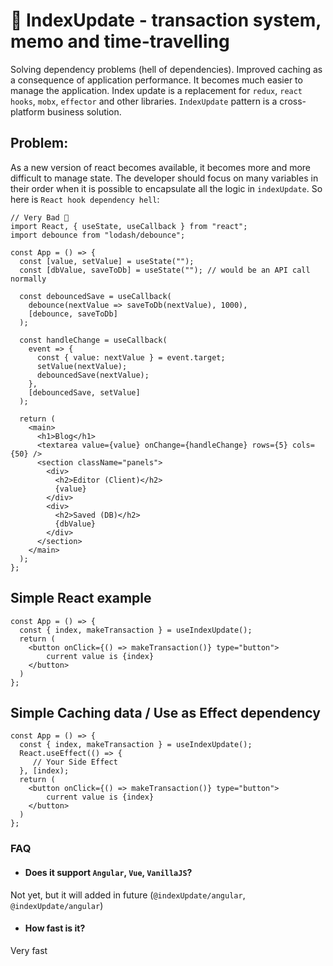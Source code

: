 # 🤞 IndexUpdate - transaction system, memo and time-travelling
Solving dependency problems (hell of dependencies). Improved caching as a consequence of application performance. It becomes much easier to manage the application. Index update is a replacement for `redux`, `react hooks`, `mobx`, `effector` and other libraries. `IndexUpdate` pattern is a cross-platform business solution.

## Problem: 
As a new version of react becomes available, it becomes more and more difficult to manage state. The developer should focus on many variables in their order when it is possible to encapsulate all the logic in `indexUpdate`. So here is `React hook dependency hell`:
```tsx
// Very Bad 📛
import React, { useState, useCallback } from "react";
import debounce from "lodash/debounce";

const App = () => {
  const [value, setValue] = useState("");
  const [dbValue, saveToDb] = useState(""); // would be an API call normally

  const debouncedSave = useCallback(
    debounce(nextValue => saveToDb(nextValue), 1000),
    [debounce, saveToDb]
  );

  const handleChange = useCallback(
    event => {
      const { value: nextValue } = event.target;
      setValue(nextValue);
      debouncedSave(nextValue);
    },
    [debouncedSave, setValue]
  );

  return (
    <main>
      <h1>Blog</h1>
      <textarea value={value} onChange={handleChange} rows={5} cols={50} />
      <section className="panels">
        <div>
          <h2>Editor (Client)</h2>
          {value}
        </div>
        <div>
          <h2>Saved (DB)</h2>
          {dbValue}
        </div>
      </section>
    </main>
  );
};
```


## Simple React example
```tsx
const App = () => {
  const { index, makeTransaction } = useIndexUpdate();
  return (
    <button onClick={() => makeTransaction()} type="button">
        current value is {index}
    </button>
  )
};
```

## Simple Caching data / Use as Effect dependency
```tsx
const App = () => {
  const { index, makeTransaction } = useIndexUpdate();
  React.useEffect(() => { 
     // Your Side Effect
  }, [index);
  return (
    <button onClick={() => makeTransaction()} type="button">
        current value is {index}
    </button>
  )
};
```

### FAQ
- #### Does it support `Angular`, `Vue`, `VanillaJS`?
Not yet, but it will added in future (`@indexUpdate/angular`, `@indexUpdate/angular`)
- #### How fast is it? 
Very fast
